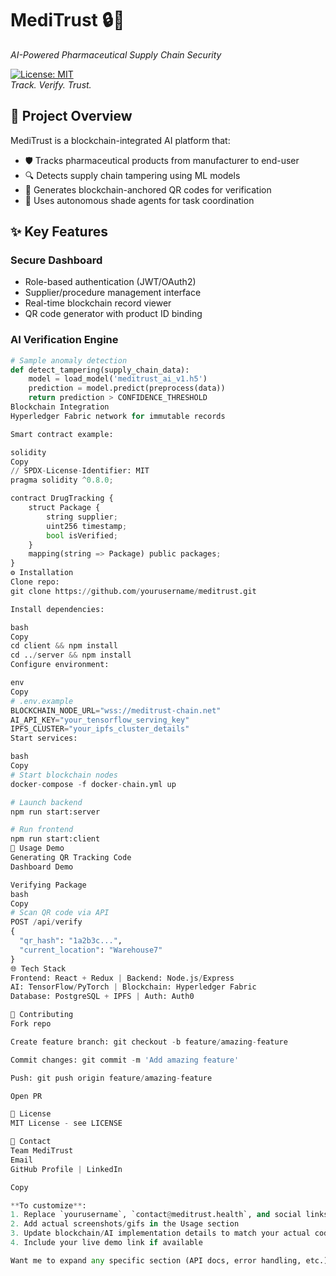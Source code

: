 # MediTrust 🔒💊  
*AI-Powered Pharmaceutical Supply Chain Security*  

[![License: MIT](https://img.shields.io/badge/License-MIT-yellow.svg)](https://opensource.org/licenses/MIT)  
*Track. Verify. Trust.*  

## 🚀 Project Overview  
MediTrust is a blockchain-integrated AI platform that:  
- 🛡️ Tracks pharmaceutical products from manufacturer to end-user  
- 🔍 Detects supply chain tampering using ML models  
- 📲 Generates blockchain-anchored QR codes for verification  
- 🔗 Uses autonomous shade agents for task coordination  

## ✨ Key Features  
### **Secure Dashboard**  
- Role-based authentication (JWT/OAuth2)  
- Supplier/procedure management interface  
- Real-time blockchain record viewer  
- QR code generator with product ID binding  

### **AI Verification Engine**  
```python  
# Sample anomaly detection  
def detect_tampering(supply_chain_data):  
    model = load_model('meditrust_ai_v1.h5')  
    prediction = model.predict(preprocess(data))  
    return prediction > CONFIDENCE_THRESHOLD  
Blockchain Integration
Hyperledger Fabric network for immutable records

Smart contract example:

solidity
Copy
// SPDX-License-Identifier: MIT  
pragma solidity ^0.8.0;  

contract DrugTracking {  
    struct Package {  
        string supplier;  
        uint256 timestamp;  
        bool isVerified;  
    }  
    mapping(string => Package) public packages;  
}  
⚙️ Installation
Clone repo:
git clone https://github.com/yourusername/meditrust.git

Install dependencies:

bash
Copy
cd client && npm install  
cd ../server && npm install  
Configure environment:

env
Copy
# .env.example  
BLOCKCHAIN_NODE_URL="wss://meditrust-chain.net"  
AI_API_KEY="your_tensorflow_serving_key"  
IPFS_CLUSTER="your_ipfs_cluster_details"  
Start services:

bash
Copy
# Start blockchain nodes  
docker-compose -f docker-chain.yml up  

# Launch backend  
npm run start:server  

# Run frontend  
npm run start:client  
📸 Usage Demo
Generating QR Tracking Code
Dashboard Demo

Verifying Package
bash
Copy
# Scan QR code via API  
POST /api/verify  
{  
  "qr_hash": "1a2b3c...",  
  "current_location": "Warehouse7"  
}  
🌐 Tech Stack
Frontend: React + Redux | Backend: Node.js/Express
AI: TensorFlow/PyTorch | Blockchain: Hyperledger Fabric
Database: PostgreSQL + IPFS | Auth: Auth0

🤝 Contributing
Fork repo

Create feature branch: git checkout -b feature/amazing-feature

Commit changes: git commit -m 'Add amazing feature'

Push: git push origin feature/amazing-feature

Open PR

📜 License
MIT License - see LICENSE

📧 Contact
Team MediTrust
Email
GitHub Profile | LinkedIn

Copy

**To customize**:  
1. Replace `yourusername`, `contact@meditrust.health`, and social links  
2. Add actual screenshots/gifs in the Usage section  
3. Update blockchain/AI implementation details to match your actual code  
4. Include your live demo link if available  

Want me to expand any specific section (API docs, error handling, etc.)?
